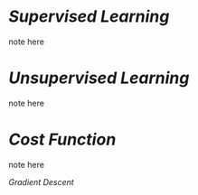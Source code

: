 *Supervised Learning*
==============
note here

*Unsupervised Learning*
==============
note here

*Cost Function*
==============
note here

*Gradient Descent*
